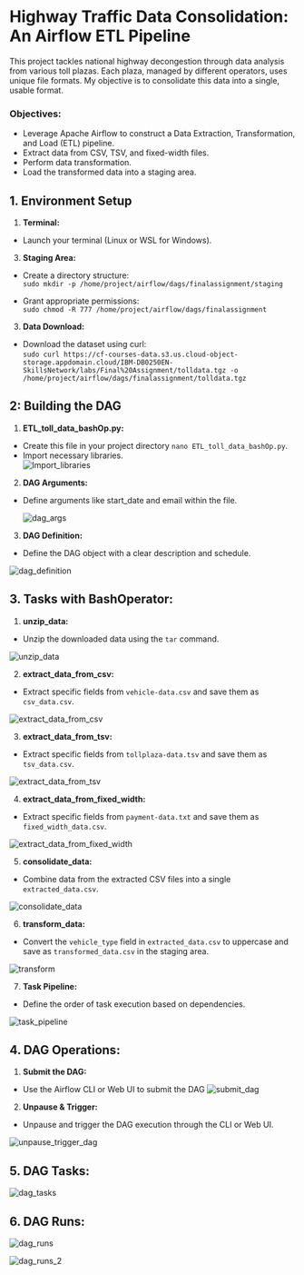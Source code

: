 # Highway Traffic Data Consolidation: An Airflow ETL Pipeline

This project tackles national highway decongestion through data analysis from various toll plazas. Each plaza, managed by different operators, uses unique file formats. My objective is to consolidate this data into a single, usable format.  

### Objectives:  
- Leverage Apache Airflow to construct a Data Extraction, Transformation, and Load (ETL) pipeline.  
- Extract data from CSV, TSV, and fixed-width files.  
- Perform data transformation.  
- Load the transformed data into a staging area.  
  
## 1. Environment Setup 
1. **Terminal:**
- Launch your terminal (Linux or WSL for Windows).  

3. **Staging Area:**    
- Create a directory structure:  
 `sudo mkdir -p /home/project/airflow/dags/finalassignment/staging`  

- Grant appropriate permissions:  
`sudo chmod -R 777 /home/project/airflow/dags/finalassignment`  
  
3. **Data Download:**    
- Download the dataset using curl:  
`sudo curl https://cf-courses-data.s3.us.cloud-object-storage.appdomain.cloud/IBM-DB0250EN-SkillsNetwork/labs/Final%20Assignment/tolldata.tgz -o /home/project/airflow/dags/finalassignment/tolldata.tgz`  

## 2: Building the DAG  
  
1. **ETL_toll_data_bashOp.py:**   
- Create this file in your project directory `nano ETL_toll_data_bashOp.py`.  
- Import necessary libraries.  
  ![Import_libraries](https://github.com/user-attachments/assets/626f5f13-87cc-4d16-9b90-57043c52965e)

2. **DAG Arguments:**  
- Define arguments like start_date and email within the file.  

  ![dag_args](https://github.com/user-attachments/assets/dbfb8886-6c88-4feb-affb-2fb0fb026967)


3. **DAG Definition:**  
- Define the DAG object with a clear description and schedule.  

![dag_definition](https://github.com/user-attachments/assets/4820e025-d7a8-4bc0-b9ed-2e9418e39121)

## 3. Tasks with BashOperator:      
  
1. **unzip_data:** 
- Unzip the downloaded data using the `tar` command.  

![unzip_data](https://github.com/user-attachments/assets/85502379-3b6f-4707-b3e5-f2aa1ce5d2d0)


2. **extract_data_from_csv:**
- Extract specific fields from `vehicle-data.csv` and save them as `csv_data.csv`.

![extract_data_from_csv](https://github.com/user-attachments/assets/407b2852-6d01-4d4c-bfc7-de82fcfd2eef)


3. **extract_data_from_tsv:** 
- Extract specific fields from `tollplaza-data.tsv` and save them as `tsv_data.csv`.  

![extract_data_from_tsv](https://github.com/user-attachments/assets/854d621c-415a-453c-84ee-6f568042fef5)


4. **extract_data_from_fixed_width:** 
- Extract specific fields from `payment-data.txt` and save them as `fixed_width_data.csv`.  

![extract_data_from_fixed_width](https://github.com/user-attachments/assets/0687cbdb-4234-4b32-8b81-fac38da3d0c2)

5. **consolidate_data:** 
- Combine data from the extracted CSV files into a single `extracted_data.csv`.  

![consolidate_data](https://github.com/user-attachments/assets/b5d900fb-2914-4554-bb02-5dbbdbbece8f)

6. **transform_data:** 
- Convert the `vehicle_type` field in `extracted_data.csv` to uppercase and save as `transformed_data.csv` in the staging area.  

![transform](https://github.com/user-attachments/assets/e5cb1800-d58a-4fe8-bbcc-5468aa5c1867)

7. **Task Pipeline:** 
- Define the order of task execution based on dependencies.  

![task_pipeline](https://github.com/user-attachments/assets/dfab1d25-e3cb-4cad-84bd-3f336de0a00c)

## 4. DAG Operations:
1. **Submit the DAG:**    
- Use the Airflow CLI or Web UI to submit the DAG
![submit_dag](https://github.com/user-attachments/assets/f53546dd-1dd8-458c-99f3-c88b5d060371)


2. **Unpause & Trigger:**
- Unpause and trigger the DAG execution through the CLI or Web UI.

![unpause_trigger_dag](https://github.com/user-attachments/assets/a7ca4f74-3525-4f8c-b509-d17c0437a477)


## 5. DAG Tasks:

![dag_tasks](https://github.com/user-attachments/assets/70916da0-865c-4268-abdc-62a147ff764c)


## 6. DAG Runs:
![dag_runs](https://github.com/user-attachments/assets/90de98ea-ddd1-42e5-9f6a-4a425b71c946)


![dag_runs_2](https://github.com/user-attachments/assets/f8a9f2d5-cdff-446d-b8cd-8d3ff8bdf434)


